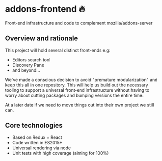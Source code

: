 # addons-frontend 🔥

Front-end infrastructure and code to complement mozilla/addons-server

## Overview and rationale

This project will hold several distinct front-ends e.g: 

* Editors search tool
* Discovery Pane
* and beyond...

We've made a conscious decision to avoid "premature modularization" and keep this all in one repository. This will help us build out the necessary tooling to support a universal front-end infrastructure without having to worry about cutting packages and bumping versions the entire time. 

At a later date if we need to move things out into their own project we still can.

## Core technologies

* Based on Redux + React
* Code written in ES2015+ 
* Universal rendering via node
* Unit tests with high coverage (aiming for 100%)
